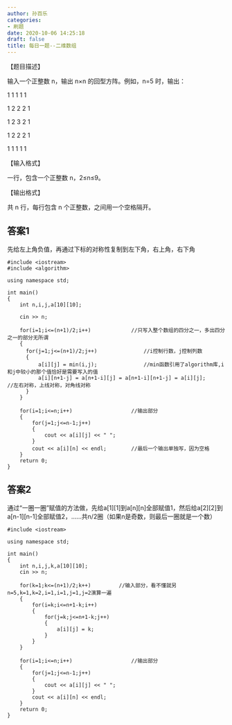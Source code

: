 ```yaml
---
author: 孙百乐
categories:
- 刷题
date: 2020-10-06 14:25:18
draft: false
title: 每日一题--二维数组
---
```


【题目描述】

输入一个正整数 n，输出 n×n 的回型方阵。例如，n=5 时，输出：

1 1 1 1 1

1 2 2 2 1

1 2 3 2 1

1 2 2 2 1

1 1 1 1 1

【输入格式】

一行，包含一个正整数 n，2≤n≤9。

【输出格式】

共 n 行，每行包含 n 个正整数，之间用一个空格隔开。

## 答案1

先给左上角负值，再通过下标的对称性复制到左下角，右上角，右下角

```
#include <iostream>
#include <algorithm>

using namespace std;

int main()
{
    int n,i,j,a[10][10];

    cin >> n;

    for(i=1;i<=(n+1)/2;i++)             //只写入整个数组的四分之一，多出四分之一的部分无所谓
    {
      for(j=1;j<=(n+1)/2;j++)               //i控制行数，j控制列数
      {
          a[i][j] = min(i,j);               //min函数引用了algorithm库,i和j中较小的那个值恰好是需要写入的值
          a[i][n+1-j] = a[n+1-i][j] = a[n+1-i][n+1-j] = a[i][j];            //左右对称，上线对称，对角线对称
      }
    }

    for(i=1;i<=n;i++)                   //输出部分
    {
        for(j=1;j<=n-1;j++)
        {
            cout << a[i][j] << " ";
        }
        cout << a[i][n] << endl;        //最后一个输出单独写，因为空格
    }
    return 0;
}
```

## 答案2

通过“一圈一圈”赋值的方法做，先给a\[1\]\[1\]到a\[n\]\[n\]全部赋值1，然后给a\[2\]\[2\]到a\[n-1\]\[n-1\]全部赋值2，......共n/2圈（如果n是奇数，则最后一圈就是一个数）

```
#include <iostream>

using namespace std;

int main()
{
    int n,i,j,k,a[10][10];
    cin >> n;

    for(k=1;k<=(n+1)/2;k++)         //输入部分，看不懂就另n=5,k=1,k=2,i=1,i=1,j=1,j=2演算一遍
    {
        for(i=k;i<=n+1-k;i++)
        {
            for(j=k;j<=n+1-k;j++)
            {
                a[i][j] = k;
            }
        }
    }

    for(i=1;i<=n;i++)                   //输出部分
    {
        for(j=1;j<=n-1;j++)
        {
            cout << a[i][j] << " ";
        }
        cout << a[i][n] << endl;
    }
    return 0;
}
```